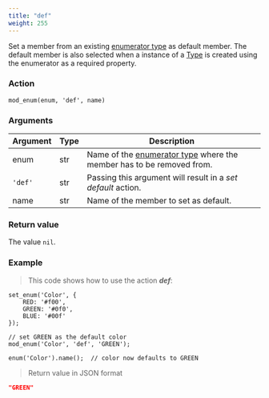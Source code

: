 ```yaml
---
title: "def"
weight: 255
---
```


Set a member from an existing [enumerator type](../../../data-types/enum) as default member.
The default member is also selected when a instance of a [Type](../../../overview/type) is created using the enumerator as a required property.


### Action

`mod_enum(enum, 'def', name)`

### Arguments

Argument | Type | Description
-------- | ---- | -----------
enum | str | Name of the [enumerator type](../../../data-types/enum) where the member has to be removed from.
`'def'` | str | Passing this argument will result in a *set default* action.
name | str | Name of the member to set as default.

### Return value

The value `nil`.

### Example

> This code shows how to use the action ***def***:

```thingsdb,json_response
set_enum('Color', {
    RED: '#f00',
    GREEN: '#0f0',
    BLUE: '#00f'
});

// set GREEN as the default color
mod_enum('Color', 'def', 'GREEN');

enum('Color').name();  // color now defaults to GREEN
```

> Return value in JSON format

```json
"GREEN"
```
